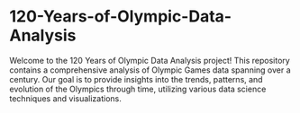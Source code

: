 # 120-Years-of-Olympic-Data-Analysis
Welcome to the 120 Years of Olympic Data Analysis project! This repository contains a comprehensive analysis of Olympic Games data spanning over a century. Our goal is to provide insights into the trends, patterns, and evolution of the Olympics through time, utilizing various data science techniques and visualizations.
